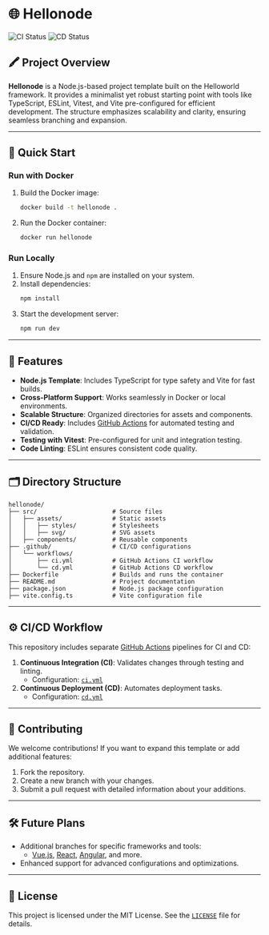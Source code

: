 # 🌐 Hellonode

![CI Status](https://github.com/zpz5HAU-tgc3fgw2xwr/helloworld/actions/workflows/ci.yml/badge.svg?branch=hellonode)
![CD Status](https://github.com/zpz5HAU-tgc3fgw2xwr/helloworld/actions/workflows/cd.yml/badge.svg?branch=hellonode)

## 🖍 Project Overview

**Hellonode** is a Node.js-based project template built on the Helloworld framework. It provides a minimalist yet robust starting point with tools like TypeScript, ESLint, Vitest, and Vite pre-configured for efficient development. The structure emphasizes scalability and clarity, ensuring seamless branching and expansion.

---

## 🚀 Quick Start

### Run with Docker

1. Build the Docker image:
   ```bash
   docker build -t hellonode .
   ```
2. Run the Docker container:
   ```bash
   docker run hellonode
   ```

### Run Locally

1. Ensure Node.js and `npm` are installed on your system.
2. Install dependencies:
   ```bash
   npm install
   ```
3. Start the development server:
   ```bash
   npm run dev
   ```

---

## 🌟 Features

- **Node.js Template**: Includes TypeScript for type safety and Vite for fast builds.
- **Cross-Platform Support**: Works seamlessly in Docker or local environments.
- **Scalable Structure**: Organized directories for assets and components.
- **CI/CD Ready**: Includes [GitHub Actions](https://github.com/features/actions) for automated testing and validation.
- **Testing with Vitest**: Pre-configured for unit and integration testing.
- **Code Linting**: ESLint ensures consistent code quality.

---

## 🗂️ Directory Structure

```
hellonode/
├── src/                     # Source files
│   ├── assets/              # Static assets
│   │   ├── styles/          # Stylesheets
│   │   ├── svg/             # SVG assets
│   ├── components/          # Reusable components
├── .github/                 # CI/CD configurations
│   └── workflows/
│       ├── ci.yml           # GitHub Actions CI workflow
│       └── cd.yml           # GitHub Actions CD workflow
├── Dockerfile               # Builds and runs the container
├── README.md                # Project documentation
├── package.json             # Node.js package configuration
├── vite.config.ts           # Vite configuration file
```

---

## ⚙️ CI/CD Workflow

This repository includes separate [GitHub Actions](https://github.com/features/actions) pipelines for CI and CD:

1. **Continuous Integration (CI)**: Validates changes through testing and linting.
   - Configuration: [`ci.yml`](./.github/workflows/ci.yml)
2. **Continuous Deployment (CD)**: Automates deployment tasks.
   - Configuration: [`cd.yml`](./.github/workflows/cd.yml)

---

## 🧡 Contributing

We welcome contributions! If you want to expand this template or add additional features:

1. Fork the repository.
2. Create a new branch with your changes.
3. Submit a pull request with detailed information about your additions.

---

## 🛠️ Future Plans

- Additional branches for specific frameworks and tools:
  - [Vue.js](https://vuejs.org/), [React](https://reactjs.org/), [Angular](https://angular.io/), and more.
- Enhanced support for advanced configurations and optimizations.

---

## 📜 License

This project is licensed under the MIT License. See the [`LICENSE`](./LICENSE) file for details.
